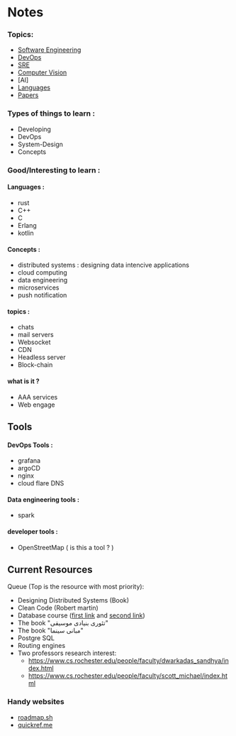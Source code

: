 # Notes

### Topics:
* [Software Engineering](https://github.com/parsaeisa/Notes/blob/main/Software%20engineering/readme.md)
* [DevOps](https://github.com/parsaeisa/Notes/blob/main/DevOps/README.md)
* [SRE](https://github.com/parsaeisa/Notes/blob/main/SRE/readme.md)
* [Computer Vision](https://github.com/parsaeisa/Notes/blob/main/computer%20vision/readme.MD)
* [AI]
* [Languages](https://github.com/parsaeisa/Notes/blob/main/languages/readme.MD)
* [Papers](https://github.com/parsaeisa/Notes/blob/main/Papers.md)

### Types of things to learn : 

* Developing 
* DevOps
* System-Design
* Concepts

### Good/Interesting to learn : 

#### Languages :
* rust
* C++
* C
* Erlang
* kotlin

#### Concepts :
* distributed systems : designing data intencive applications
* cloud computing 
* data engineering 
* microservices 
* push notification

#### topics :
* chats
* mail servers
* Websocket
* CDN
* Headless server
* Block-chain

#### what is it ? 
* AAA services
* Web engage

## Tools 

#### DevOps Tools :
* grafana 
* argoCD
* nginx
* cloud flare DNS

#### Data engineering tools :
* spark 

#### developer tools :
* OpenStreetMap ( is this a tool ? ) 

## Current Resources 

Queue (Top is the resource with most priority): 
- Designing Distributed Systems (Book)
- Clean Code (Robert martin)
- Database course ([first link](https://downloadlynet.ir/2023/29/96050/04/practical-database-design-blog-schema/13/?#/96050-udemy-212326100724.html) and [second link](https://downloadlynet.ir/2023/24/92503/02/database-design-implementation/21/?#/92503-amigosco-212326100524.html))
- The book "تئوری بنیادی موسیقی"
- The book "مبانی سینما"
- Postgre SQL
- Routing engines
- Two professors research interest:
    - https://www.cs.rochester.edu/people/faculty/dwarkadas_sandhya/index.html
    - https://www.cs.rochester.edu/people/faculty/scott_michael/index.html

### Handy websites 
- [roadmap.sh](https://roadmap.sh/)
- [quickref.me](https://quickref.me/)
